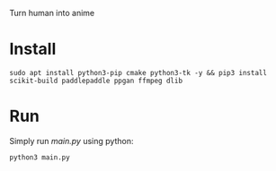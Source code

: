 Turn human into anime


# Install

`sudo apt install python3-pip cmake python3-tk -y && pip3 install scikit-build paddlepaddle ppgan ffmpeg dlib`

# Run

Simply run _main.py_ using python:

`python3 main.py`
